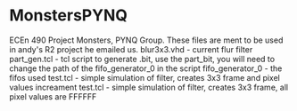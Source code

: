 # MonstersPYNQ
ECEn 490 Project Monsters, PYNQ Group. 
These files are ment to be used in andy's R2 project he emailed us.
blur3x3.vhd - current flur filter
part_gen.tcl - tcl script to generate .bit, use the part_bit, you will need to change the path of the fifo_generator_0 in the script
fifo_generator_0 - the fifos used
test.tcl - simple simulation of filter, creates 3x3 frame and pixel values increament
test.tcl - simple simulation of filter, creates 3x3 frame, all pixel values are FFFFFF
